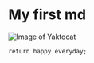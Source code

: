 # My first md
![Image of Yaktocat](https://octodex.github.com/images/yaktocat.png)
```
return happy everyday;
```
